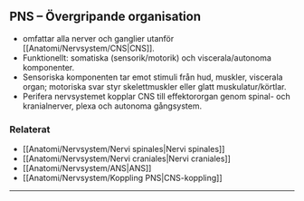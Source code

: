 ## PNS – Övergripande organisation

- omfattar alla nerver och ganglier utanför [[Anatomi/Nervsystem/CNS|CNS]].  
- Funktionellt: somatiska (sensorik/motorik) och viscerala/autonoma komponenter.  
- Sensoriska komponenten tar emot stimuli från hud, muskler, viscerala organ; motoriska svar styr skelettmuskler eller glatt muskulatur/körtlar.  
- Perifera nervsystemet kopplar CNS till effektororgan genom spinal- och kranialnerver, plexa och autonoma gångsystem.

### Relaterat
- [[Anatomi/Nervsystem/Nervi spinales|Nervi spinales]]  
- [[Anatomi/Nervsystem/Nervi craniales|Nervi craniales]]  
- [[Anatomi/Nervsystem/ANS|ANS]]  
- [[Anatomi/Nervsystem/Koppling PNS|CNS-koppling]]  

---
